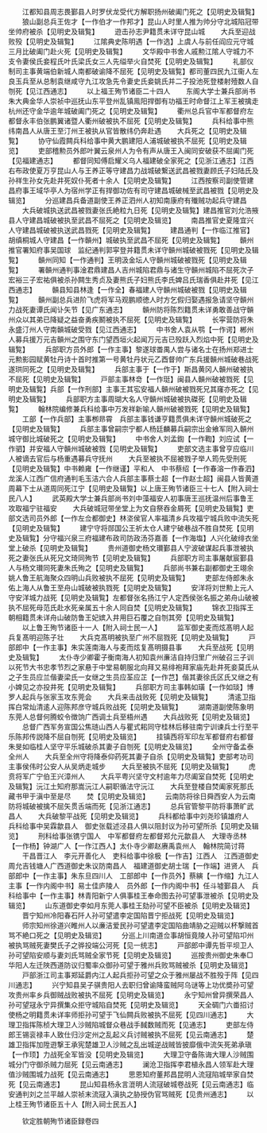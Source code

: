 <!-- { "loadSidebar": true } -->
　　江都知县周志畏鄞县人时罗伏龙受代方解职扬州破阖门死之【见明史及辑覧】
　　狼山副总兵王佐才【一作伯才一作邦才】昆山人时里人推为帅分守北城陷冠带坐帅府被杀【见明史及辑覧】
　　逰击孙志尹籍贯未详守昆山城
　　大兵至迎战败殁【见明史及辑覧】
　　江隂典史陈明遇【一作选】上虞人与前任阎应元守城三月比破阖门赴火死【见明史及辑覧】
　　文华殿中书舍人戚勲江隂人守城力不支令妻侯氏妾程氏叶氏梁氏女三人先缢举火自焚死【见明史及辑覧】
　　礼部仪制司主事黄端伯新城人南都破谕降不屈死【见明史及辑覧】都司董四民九江衞人左良玉兵至从总制袁继咸守九江攻急先令妻史氏妾姚氏并二子投池死登楼射殪数人自刎死【见江西通志】
　　以上福王殉节诸臣二十四人
　　东阁大学士兼兵部尚书朱大典金华人崇祯中巡抚山东平登州乱镇鳯阳捍御有功福王时命督江上军王被擒走杭州还守金华逾年城破阖门死之【见明史及辑覧】
　　衢州总兵官中军都督府左都督永丰伯张鹏翼诸暨人衢州破被执不屈死【见明史及辑覧】
　　兵科给事中熊纬南昌人从唐王至汀州王被执从官皆散纬仍奔赴遇
　　大兵死之【见明史及辑覧】
　　协守仙霞闗兵科给事中黄大鹏建阳人浦城破被执不屈死【见明史及辑览】
　　吏部稽勲员外郎叶翼云泉州人为令有声从唐王入闽同安破获不屈阖门死【见福建通志】
　　都督同知傅启耀义乌人福建破全家死之【见浙江通志】江西右布政使夏万亨昆山人与王养正等守建昌力战城破繋送武昌被戮妻顾氏子妇陆氏及孙祥生孙女先赴井死奴仆死者十余人【见明史及辑覧】
　　江西按察司副使管建昌府事王域华亭人为宿州学正有捍御功佐有司守建昌城破械至武昌被戮【见明史及辑览】
　　分巡建昌兵备道副使王养正泗州人初知南康府有殱贼功起兵守建昌
　　大兵破城执送武昌被戮妻张氏絶粒九日死【见明史及辑覧】建昌推官刘允浩掖县人守建昌城破被执至武昌不屈死之【见明史及辑览】
　　南昌推官史夏隆宜兴人守建昌城破被执送武昌戮死【见明史及辑覧】
　　建昌通判【一作临江推官】胡缜桐城人守建昌【一作贑州】城破执至武昌不屈死【见明史及辑覧】
　　贑州推官署知府事吴国球　监纪通判郭寜登并籍贯未详守贑州城破被戮死【见明史及辑覧】
　　贑州同知【一作通判】王明汲金坛人守贑州城破被戮死【见明史及辑覧】
　　署贑州通判事淦君鼎建昌人吉州城陷君鼎与诸生守贑州城陷不屈死次子宏裕三子宏祐俱被杀孙闗生秀贞及妻熊氏子妇熊氏李氏婢吕氏瑞香俱赴井死【见江西通志】
　　贑县知县林逢【一作全】春福建人守贑州城破被戮【见明史及辑覧】
　　贑州副总兵进阶飞虎将军马观鹏顺徳人时方乞假归娶遇报急请坚守贑州力战死妻谭氏闻讣矢节【见广东通志】
　　贑州防将陈烈籍贯未详勇敢善战守贑州众以其弟已降疑之益奋勇疾鬭被执不屈死【见明史及辑覧】
　　长寜营防将朱永盛汀州人守南贑城破受戮【见江西通志】
　　中书舍人袁从鹗【一作谔】郴州人募兵援万元吉贑州之围守东门望西垣火起闻万元吉已殁跃入烈焰中死【见明史及辑覧】
　　兵部职方员外郎【一作主事】黎遂球畨禺人尝与诸名士在扬州郑进士元勲影园赋黄牡丹诗十首时推第一号黄牡丹状元乙酉督帅广东兵援贑州城破巷战死遂珙同死之【见明史及辑覧】
　　兵部主事于【一作于】斯昌黄冈人贑州破被执不屈死【见明史及辑覧】
　　戸部主事林竒【一作珽】闽县人贑州破被戮死【见明史及辑覧】兵部【一作刑部】主事王其宖安福人贑州破被戮死兄其窿亦死之【见明史及辑覧】
　　兵部职方主事周瑚大名人守贑州城破被执磔死【见明史及辑覧】
　　翰林院编修兼兵科给事中万发祥新喻人贑州破被戮死【见明史及辑覧】
　　工部【一作兵部】主事栁昻霄　兵部主事钱谦亨籍贯俱未详守贑州城破死之【见明史及辑覧】
　　兵部主事曾嗣宗宁都人杨廷麟募兵嗣宗出金飨军同入贑州城守御比城破死之【见明史及辑覧】
　　中书舍人刘孟鍧【一作鞫】刘应试【一作驷】并安福人守贑州城破被戮【见明史及辑覧】
　　吏部文选主事曾亨应临川人被谪去官后与杨重遇募兵守抚州
　　大兵至被执不屈被戮子举人筠先受刑死【见明史及辑覧】中书赖雍【一作继谨】平和人　中书蔡绍【一作春溶一作春泗】龙溪人江西广信府通判毛玉洁六合人兵部主事蔡士超【一作赵士超】闽县人皆黄道周幕下士从道周同死江宁【见明史及辑覧】以上唐王殉节诸臣三十七人【附入祠士民八人】
　　武英殿大学士兼兵部尚书刘中藻福安人初事唐王巡抚温州后事鲁王攻取福宁驻福安
　　大兵破城冠带坐堂上为文自祭吞金屑死【见明史及辑覧】吏部文选司员外郎【一作左佥都御史】林垐侯官人率福清乡兵攻福宁城兵败中流矢死【见明史及辑覧】
　　建宁守将郧国公王祈太仓人建宁破巷战不胜自焚死【见明史及辑覧】分守福兴泉三府福建布政司防政汤芬嘉善【一作海塩】人兴化破绯衣坐堂上破杀【见明史及辑覧】
　　贵州道御史杨文瓉鄞县人宁波破谋起兵事泄被执死之妻张氏从死兄文琦同殉节【见明史及辑覧】
　　兵部职方司主事屠献宸鄞县人与杨文瓉同死妻朱氏殉之【见明史及辑覧】
　　兵部尚书兼右副都御史王翊余姚人鲁王航海聚众四明山兵败被执不屈死【见明史及辑覧】
　　吏部左侍郎朱永佑上海人从鲁王至舟山城破被执戮死【见明史及辑覧】
　　安洋将刘世勲上元人守安洋城力战死【见明史及辑覧】左都督张名扬江宁人定西侯张名振之弟舟山破被执不屈死母范氏赴水死亲属五十余人同自焚【见明史及辑覧】
　　锦衣卫指挥王朝相籍贯未详舟山破防鲁王妃嫔入井用巨石覆之自刎其旁【见明史及辑覧】
　　以上鲁王殉节诸臣十一人【附入祠士民一人】
　　监军御史麦而炫髙明人起兵复髙明迎陈子壮
　　大兵克髙明被执至广州不屈戮死【见明史及辑覧】
　　戸部郎中【一作主事】朱实莲南海人与麦而炫复髙明摄县事
　　大兵至战死【见明史及辑覧】
　　太仆寺少卿霍子衡南海人初知袁州亷洁自持归里广州破召三子训以死节大书忠孝节烈之家悬于中堂易朝服北向拜又易绯袍拜家庙先赴井死妾莫氏从之子生员应兰偕妻梁氏一女继之生员应荃应芷【一作芑】偕其妻徐氏区氏又继之有小婢见之亦投井死【见明史及辑覧】
　　兵部职方司主事韩如璜【一作如琰】博罗人起兵与张家玉攻东莞会
　　大兵来击战败死【见明史及辑覧】
　　清逺卫指挥白常灿清逺人迎陈邦彦守城兵败战死【见明史及辑覧】
　　湖南道副使陈象明东莞人总督何腾蛟令徴饷广西调土兵至梧州遇
　　大兵战败死【见明史及辑览】
　　总督广西军务宣国公焦琏山西人与瞿式耜同守桂林后移驻南宁训谏兵士行至平乐陈邦传説降不屈自刎死【见明史及辑览】
　　挂镇西将军印左军都督府右都督朱旻如临桂人坚守平乐城破杀其妻子自刎死【见明史及辑览】
　　全州守备孟泰全州人
　　大兵至全州守将降泰仰药死其妻子自杀【见明史及辑覧】吏部考功司主事侯伟时公安人从吴炳走城步
　　大兵至被执不屈死【见明史及辑覧】
　　虎贲将军广宁伯王兴漳州人
　　大兵平粤兴坚守文村逾年力尽阖室自焚死【见明史及辑覧】沅江土知府那嵩沅江人嗣职循法守沅江
　　大兵至登楼自焚阖家死那氏藏书甲于滇中至是尽
　　焚【见明史及辑览】
　　云南防将徐日舜西安人为云南防将城破被擒不屈矢贯舌端而死【见浙江通志】
　　总兵官管黎平防将事萧旷武昌人
　　大兵破黎平战死【见明史及辑览】
　　兵科都给事中刘尧珍镇雄府人　兵科给事中吴霖歙县人　御史张载述泾县人俱以阻封议为孙可望所杀【见明史及辑览】
　　刑科给事张镌宁国人　中军都督府左都督郑允元歙县人　大理寺丞林【一作杨】钟湖广人【一作江西人】太仆寺少卿赵赓禹袁州人　翰林院简讨蒋
　　干昌晋江人　李元开善化人　吏科给事中徐极【一作吉】江西人　江西道御史周允吉钱塘人广西道御史朱议防南昌人　福建道御史胡士瑞【一作端】进贤人　兵部郎中【一作主事】朱东旦四川人　工部郎中【一作员外】蔡縯【一作缩】九江人　主事【一作内阁中书】易士佳庐陵人　员外郎【一作内阁中书】任斗墟鄞县人　兵科给事中【一作主事】林青阳新宁人俱事桂王奉命图去孙可望事泄被杀【见明史及辑览】
　　山东道御史李如月东莞人事桂王劾孙可望不臣被杀【见明史及辑览】
　　晋宁知州冷阳春石阡人孙可望遣李定国陷晋宁拒战死【见明史及辑览】
　　师宗知州徐道兴睢州人以亷洁爱民孙可望遣李定国陷曲靖胁之迎贼以杯撃贼首骂不絶口死之【见明史及辑览】
　　分巡上川南道佥事胡恒竟陵人孙可望陷卭州被执骂贼死妻樊氏子之骅投端公河死【见一统志】
　　戸部郎中谭先哲平坝卫人孙可望陷安顺与妻刘氏骂贼全家节死【见明史及辑览】
　　巡按贵州御史朱奉□华阳人左迁陜西道防议归蜀率众御孙可望于雅州兵败骂贼被杀【见明史及辑览】
　　戸部浙江司主事郑延爵内江人起兵拒孙可望之众于雅州屡战不胜殁于阵【见四川通志】
　　兴宁知县吴子骐贵阳人去职归曾谕降蛮贼阿乌谜等上功优奬孙可望攻贵州率乡兵御贼战败被执不屈死【见明史及辑览】
　　永宁知州曾异撰荣昌人孙可望冦永宁异撰集众拒守城陷自焚死【见明史及辑览】
　　天全碉门六畨招讨使杨之明籍贯未详率师拒孙可望于飞仙闗兵败被执不屈死【见四川通志】
　　大理卫指挥陈桢大理卫人沙贼陷城督众巷战手馘数贼而死【见通志】
　　吏部左侍郎王锡衮禄丰人致仕归沙定州之乱起义兵讨贼被执不屈死【见云南通志】
　　楚雄卫指挥加陞逰撃王承宪楚雄卫人沙贼之乱出城逆战贼皆披靡俄中流矢死弟承瑱【一作顼】力战死全军皆没【见明史及辑览】
　　大理卫守备陈诲大理人沙贼围城分门守御杀贼力屈死【见云南通志】
　　澜沧卫指挥李君植永昌人领军赴大理值沙贼围城力战死【见云南通志】
　　思恩知府董邦昌昆明人流冦陷城举家自焚死【见云南通志】
　　昆山知县杨永言潉明人流冦破城卷战死【见云南通志】临安通判刘之兰平越人崇祯末流冦入滇执之胁授伪官骂贼死【见贵州通志】
　　以上桂王殉节诸臣五十人【附入祠士民五人】





　　钦定胜朝殉节诸臣録卷四
